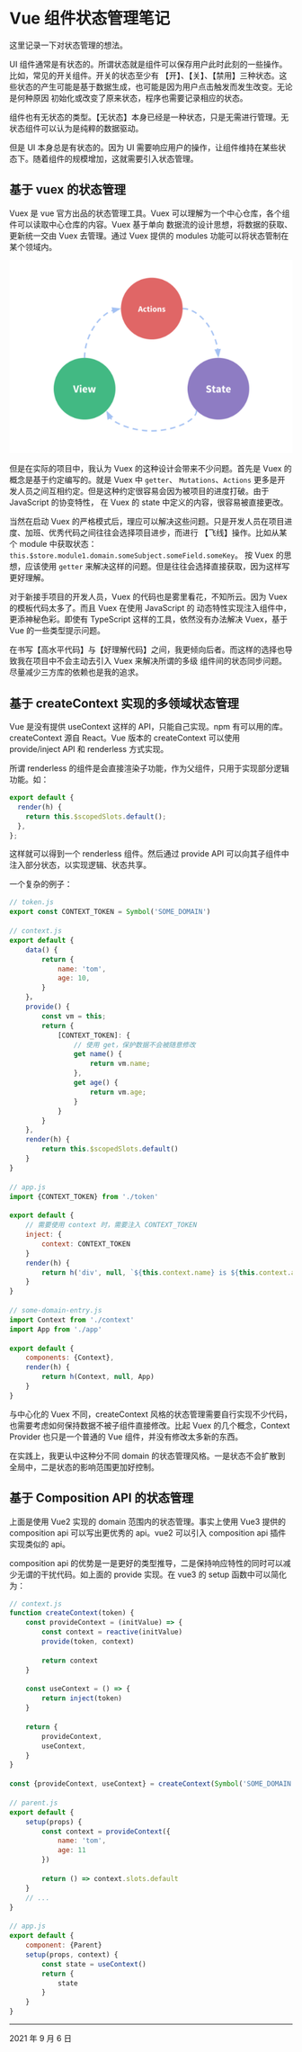 # Vue 组件状态管理笔记

这里记录一下对状态管理的想法。

UI 组件通常是有状态的。所谓状态就是组件可以保存用户此时此刻的一些操作。比如，常见的开关组件。开关的状态至少有
【开】、【关】、【禁用】三种状态。这些状态的产生可能是基于数据生成，也可能是因为用户点击触发而发生改变。无论是何种原因
初始化或改变了原来状态，程序也需要记录相应的状态。

组件也有无状态的类型。【无状态】本身已经是一种状态，只是无需进行管理。无状态组件可以认为是纯粹的数据驱动。

但是 UI 本身总是有状态的。因为 UI 需要响应用户的操作，让组件维持在某些状态下。随着组件的规模增加，这就需要引入状态管理。

## 基于 vuex 的状态管理

Vuex 是 vue 官方出品的状态管理工具。Vuex 可以理解为一个中心仓库，各个组件可以读取中心仓库的内容。Vuex 基于单向
数据流的设计思想，将数据的获取、更新统一交由 Vuex 去管理。通过 Vuex 提供的 modules 功能可以将状态管制在某个领域内。

![Vuex 核心概念](images/vuex-core-concepts.png)

但是在实际的项目中，我认为 Vuex 的这种设计会带来不少问题。首先是 Vuex 的概念是基于约定编写的。就是 Vuex 中 `getter`、
`Mutations`、`Actions` 更多是开发人员之间互相约定。但是这种约定很容易会因为被项目的进度打破。由于 JavaScript 的协变特性，
在 Vuex 的 state 中定义的内容，很容易被直接更改。

当然在启动 Vuex 的严格模式后，理应可以解决这些问题。只是开发人员在项目进度、加班、优秀代码之间往往会选择项目进步，而进行
【飞线】操作。比如从某个 module 中获取状态：`this.$store.module1.domain.someSubject.someField.someKey`。
按 Vuex 的思想，应该使用 `getter` 来解决这样的问题。但是往往会选择直接获取，因为这样写更好理解。

对于新接手项目的开发人员，Vuex 的代码也是雾里看花，不知所云。因为 Vuex 的模板代码太多了。而且 Vuex 在使用 JavaScript 的
动态特性实现注入组件中，更添神秘色彩。即使有 TypeScript 这样的工具，依然没有办法解决 Vuex，基于 Vue 的一些类型提示问题。

在书写【高水平代码】与【好理解代码】之间，我更倾向后者。而这样的选择也导致我在项目中不会主动去引入 Vuex 来解决所谓的多级
组件间的状态同步问题。尽量减少三方库的依赖也是我的追求。

## 基于 createContext 实现的多领域状态管理

Vue 是没有提供 useContext 这样的 API，只能自己实现。npm 有可以用的库。createContext 源自 React。Vue 版本的 createContext 可以使用 provide/inject API 和 renderless 方式实现。

所谓 renderless 的组件是会直接渲染子功能，作为父组件，只用于实现部分逻辑功能。如：

```js
export default {
  render(h) {
    return this.$scopedSlots.default();
  },
};
```

这样就可以得到一个 renderless 组件。然后通过 provide API 可以向其子组件中注入部分状态，以实现逻辑、状态共享。

一个复杂的例子：

```js
// token.js
export const CONTEXT_TOKEN = Symbol('SOME_DOMAIN')

// context.js
export default {
    data() {
        return {
            name: 'tom',
            age: 10,
        }
    }，
    provide() {
        const vm = this;
        return {
            [CONTEXT_TOKEN]: {
                // 使用 get，保护数据不会被随意修改
                get name() {
                    return vm.name;
                },
                get age() {
                    return vm.age;
                }
            }
        }
    },
    render(h) {
        return this.$scopedSlots.default()
    }
}

// app.js
import {CONTEXT_TOKEN} from './token'

export default {
    // 需要使用 context 时，需要注入 CONTEXT_TOKEN
    inject: {
        context: CONTEXT_TOKEN
    }
    render(h) {
        return h('div', null, `${this.context.name} is ${this.context.age} year(s) old`)
    }
}

// some-domain-entry.js
import Context from './context'
import App from './app'

export default {
    components: {Context},
    render(h) {
        return h(Context, null, App)
    }
}

```

与中心化的 Vuex 不同，createContext 风格的状态管理需要自行实现不少代码，也需要考虑如何保持数据不被子组件直接修改。比起
Vuex 的几个概念，Context Provider 也只是一个普通的 Vue 组件，并没有修改太多新的东西。

在实践上，我更认中这种分不同 domain 的状态管理风格。一是状态不会扩散到全局中，二是状态的影响范围更加好控制。

## 基于 Composition API 的状态管理

上面是使用 Vue2 实现的 domain 范围内的状态管理。事实上使用 Vue3 提供的 composition api 可以写出更优秀的 api。vue2 可以引入 composition api 插件实现类似的 api。

composition api 的优势是一是更好的类型推导，二是保持响应特性的同时可以减少无谓的干扰代码。如上面的 provide 实现。在 vue3 的 setup 函数中可以简化为：

```js
// context.js
function createContext(token) {
    const provideContext = (initValue) => {
        const context = reactive(initValue)
        provide(token, context)

        return context
    }

    const useContext = () => {
        return inject(token)
    }

    return {
        provideContext,
        useContext,
    }
}

const {provideContext, useContext} = createContext(Symbol('SOME_DOMAIN'))

// parent.js
export default {
    setup(props) {
        const context = provideContext({
            name: 'tom',
            age: 11
        })

        return () => context.slots.default
    }
    // ...
}

// app.js
export default {
    component: {Parent}
    setup(props, context) {
        const state = useContext()
        return {
            state
        }
    }
}
```

---

2021 年 9 月 6 日
